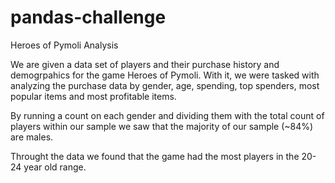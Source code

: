 # pandas-challenge
Heroes of Pymoli Analysis


We are given a data set of players and their purchase history and demogrpahics for the game Heroes of Pymoli. With it, we were tasked with analyzing the purchase data by gender, age, spending, top spenders, most popular items and most profitable items.

By running a count on each gender and dividing them with the total count of players within our sample we saw that the majority of our sample (~84%) are males.


Throught the data we found that the game had the most players in the 20-24 year old range.

